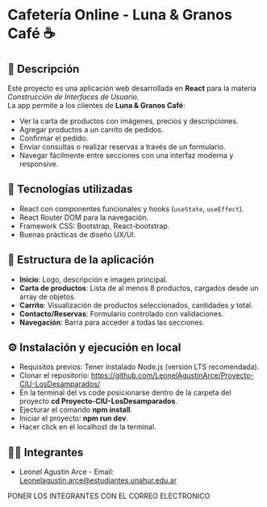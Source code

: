 # Cafetería Online - Luna & Granos Café ☕

## 📌 Descripción
Este proyecto es una aplicación web desarrollada en **React** para la materia *Construcción de Interfaces de Usuario*.  
La app permite a los clientes de **Luna & Granos Café**:
- Ver la carta de productos con imágenes, precios y descripciones.
- Agregar productos a un carrito de pedidos.
- Confirmar el pedido.
- Enviar consultas o realizar reservas a través de un formulario.
- Navegar fácilmente entre secciones con una interfaz moderna y responsive.

## 🚀 Tecnologías utilizadas
- React con componentes funcionales y hooks (`useState`, `useEffect`).
- React Router DOM para la navegación.
- Framework CSS: Bootstrap, React-bootstrap.
- Buenas prácticas de diseño UX/UI.

## 📂 Estructura de la aplicación
- **Inicio**: Logo, descripción e imagen principal.
- **Carta de productos**: Lista de al menos 8 productos, cargados desde un array de objetos.
- **Carrito**: Visualización de productos seleccionados, cantidades y total.
- **Contacto/Reservas**: Formulario controlado con validaciones.
- **Navegación**: Barra para acceder a todas las secciones.

## ⚙️ Instalación y ejecución en local
- Requisitos previos: Tener instalado Node.js (versión LTS recomendada).
- Clonar el repositorio:
https://github.com/LeonelAgustinArce/Proyecto-CIU-LosDesamparados/
- En la terminal del vs code posicionarse dentro de la carpeta del proyecto **cd Proyecto-CIU-LosDesamparados**.
- Ejecturar el comando **npm install**.
- Iniciar el proyecto: **npm run dev**.
- Hacer click en el localhost de la terminal.

## 👨‍💻 Integrantes

- Leonel Agustin Arce - Email: Leonelagustin.arce@estudiantes.unahur.edu.ar

PONER LOS INTEGRANTES CON EL CORREO ELECTRONICO